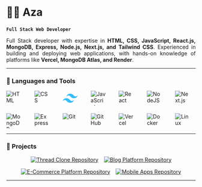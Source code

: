 # 🐱‍👤 Aza

**`Full Stack Web Developer`**

<div align="justify">
Full Stack developer with expertise in <strong>HTML, CSS, JavaScript, React.js, MongoDB, Express, Node.js, Next.js, and Tailwind CSS</strong>. Experienced in building and deploying web applications, with hands-on knowledge of platforms like <strong>Vercel, MongoDB Atlas, and Render</strong>.
</div>

---

### 🧰 Languages and Tools

<div class="icon-container">
  <img alt="HTML" src="https://cdn.jsdelivr.net/gh/devicons/devicon/icons/html5/html5-plain.svg" />
  <img alt="CSS" src="https://cdn.jsdelivr.net/gh/devicons/devicon/icons/css3/css3-plain.svg" />
  <img alt="TailwindCSS" src="https://github.com/devicons/devicon/blob/v2.16.0/icons/tailwindcss/tailwindcss-original.svg" />
  <img alt="JavaScript" src="https://cdn.jsdelivr.net/gh/devicons/devicon/icons/javascript/javascript-plain.svg" />
  <img alt="React" src="https://cdn.jsdelivr.net/gh/devicons/devicon/icons/react/react-original.svg" />
  <img alt="NodeJS" src="https://cdn.jsdelivr.net/gh/devicons/devicon/icons/nodejs/nodejs-original.svg" />
  <img alt="Next.js" src="https://cdn.jsdelivr.net/gh/devicons/devicon/icons/nextjs/nextjs-original.svg" />
  <img alt="MongoDB" src="https://cdn.jsdelivr.net/gh/devicons/devicon/icons/mongodb/mongodb-plain.svg" />
  <img alt="Express" src="https://cdn.jsdelivr.net/gh/devicons/devicon/icons/express/express-original.svg" />
  <img alt="Git" src="https://cdn.jsdelivr.net/gh/devicons/devicon/icons/git/git-original.svg" />
  <img alt="GitHub" src="https://cdn.jsdelivr.net/gh/devicons/devicon/icons/github/github-original.svg" />
  <img alt="Vercel" src="https://cdn.jsdelivr.net/gh/devicons/devicon/icons/vercel/vercel-original.svg" />
  <img alt="Docker" src="https://cdn.jsdelivr.net/gh/devicons/devicon/icons/docker/docker-original.svg" />
  <img alt="Linux" src="https://cdn.jsdelivr.net/gh/devicons/devicon/icons/linux/linux-original.svg" />
</div>

<style>
  .icon-container {
    display: grid;
    grid-template-columns: repeat(7, 1fr); /* Total 7 kolom */
    gap: 20px; /* Jarak antar ikon */
    align-items: center;
    justify-content: space-between;
    width: 100%;
    max-width: 900px; /* Menyesuaikan ukuran maksimal */
    margin: 0 auto; /* Tengah pada halaman */
  }

  .icon-container img {
    width: 40px; /* Ukuran ikon konsisten */
    height: 40px;
    object-fit: contain; /* Menjaga aspek rasio gambar */
  }
</style>


---

### 📂 Projects

<div align="center" style="display: flex; flex-wrap: wrap; justify-content: center; gap: 15px;">
    <a href="https://github.com/AZWALUWU/Thread-Clone">
        <img src="https://github-readme-stats.vercel.app/api/pin/?username=AZWALUWU&repo=Thread-Clone" alt="Thread Clone Repository" width="400px" />
    </a>
    <a href="https://github.com/AZWALUWU/Blog-Platform">
        <img src="https://github-readme-stats.vercel.app/api/pin/?username=AZWALUWU&repo=Blog-Platform" alt="Blog Platform Repository" width="400px" />
    </a>
    <a href="https://github.com/AZWALUWU/ECommerce-Platform">
        <img src="https://github-readme-stats.vercel.app/api/pin/?username=AZWALUWU&repo=ECommerce-Platform" alt="E-Commerce Platform Repository" width="400px" />
    </a>
    <a href="https://github.com/AZWALUWU/Mobile-Apps">
        <img src="https://github-readme-stats.vercel.app/api/pin/?username=AZWALUWU&repo=Mobile-Apps" alt="Mobile Apps Repository" width="400px" />
    </a>
</div>

---
